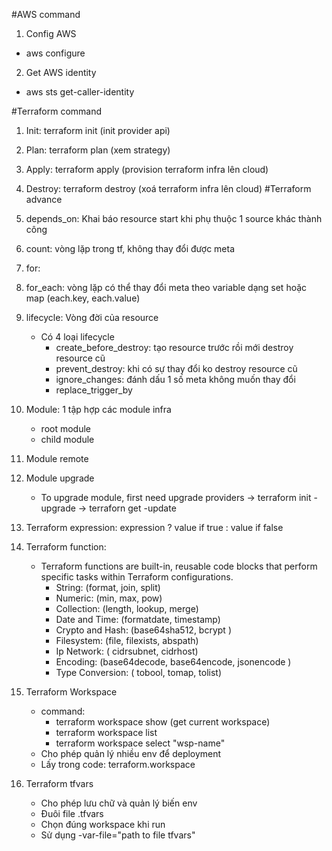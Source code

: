 #AWS command

1. Config AWS

- aws configure

2. Get AWS identity

- aws sts get-caller-identity

#Terraform command

1. Init: terraform init (init provider api)
2. Plan: terraform plan (xem strategy)
3. Apply: terraform apply (provision terraform infra lên cloud)
4. Destroy: terraform destroy (xoá terraform infra lên cloud)
#Terraform advance
1. depends_on: Khai báo resource start khi phụ thuộc 1 source khác thành công
2. count: vòng lặp trong tf, không thay đổi được meta
3. for: 
4. for_each: vòng lặp có thể thay đổi meta theo variable dạng set hoặc map (each.key, each.value)
5. lifecycle: Vòng đời của resource
    - Có 4 loại lifecycle 
        + create_before_destroy: tạo resource trước rồi mới destroy resource cũ
        + prevent_destroy: khi có sự thay đổi ko destroy resource cũ
        + ignore_changes: đánh dấu 1 số meta không muốn thay đổi
        + replace_trigger_by
6. Module: 1 tập hợp các module infra
    - root module
    - child module
7. Module remote

8. Module upgrade
    - To upgrade module, first need upgrade providers -> terraform init -upgrade -> terraforn get -update

9.  Terraform expression: expression ? value if true : value if false

10. Terraform function: 
    - Terraform functions are built-in, reusable code blocks that perform specific tasks within Terraform configurations.
        + String: (format, join, split)
        + Numeric: (min, max, pow)
        + Collection: (length, lookup, merge)
        + Date and Time: (formatdate, timestamp)
        + Crypto and Hash: (base64sha512, bcrypt )
        + Filesystem: (file, filexists, abspath)
        + Ip Network: ( cidrsubnet, cidrhost)
        + Encoding: (base64decode, base64encode, jsonencode )
        + Type Conversion: ( tobool, tomap, tolist)

11. Terraform Workspace
    - command: 
        + terraform workspace show (get current workspace)
        + terraform workspace list
        + terraform workspace select "wsp-name"
    - Cho phép quản lý nhiều env để deployment
    - Lấy trong code: terraform.workspace
    
12. Terraform tfvars
    - Cho phép lưu chữ và quản lý biến env
    - Đuôi file .tfvars
    - Chọn đúng workspace khi run
    - Sử dụng -var-file="path to file tfvars"

